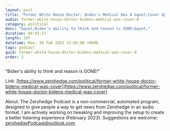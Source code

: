 ```yaml
---
layout: post
title: "Former White House Doctor: Biden's Medical Was A &quot;Cover Up&quot;"
audio: former-white-house-doctor-bidens-medical-was-cover-0
category: political
desc: "&quot;Biden's ability to think and reason is GONE!&quot;"
duration: 00:03:17
length: 197
datetime: Mon, 20 Feb 2023 13:05:00 +0000
tags: podcast
guid: former-white-house-doctor-bidens-medical-was-cover-0
order: 2
---
```

&quot;Biden's ability to think and reason is GONE!&quot;

Link: [https://www.zerohedge.com/political/former-white-house-doctor-bidens-medical-was-cover](https://www.zerohedge.com/political/former-white-house-doctor-bidens-medical-was-cover)

About: The Zerohedge Podcast is a non-commercial, automated program, designed to give people a way to get news from Zerohedge in an audio format.  I am actively working on tweaking and improving the setup to create a better listening experience (February 2023).  Suggestions are welcome: [zerohedgePodcast@outlook.com](mailto:zerohedgePodcast@outlook.com)